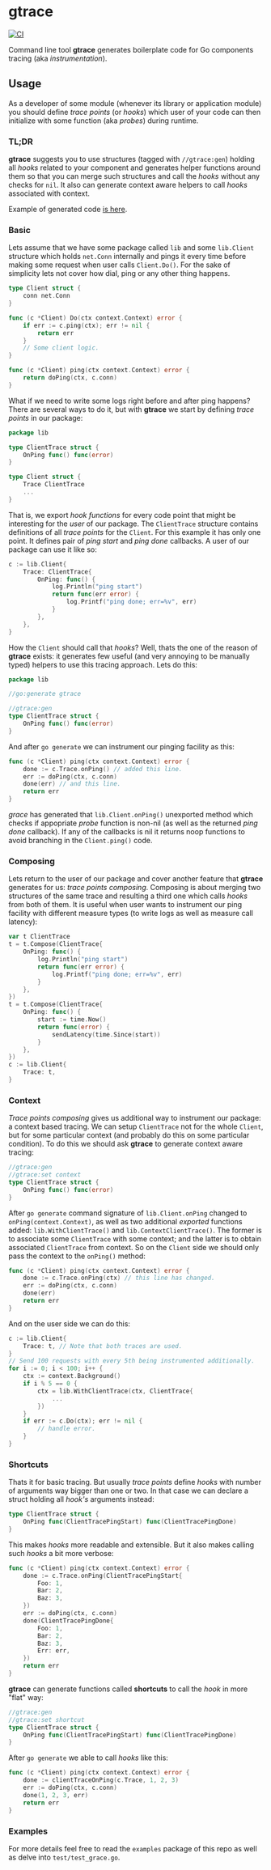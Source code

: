 # gtrace

[![CI][ci-badge]][ci-url]

Command line tool **gtrace** generates boilerplate code for Go components tracing (aka _instrumentation_).

## Usage

As a developer of some module (whenever its library or application module) you should define _trace points_ (or _hooks_) which user of your code can then initialize with some function (aka _probes_) during runtime.

### TL;DR

**gtrace** suggests you to use structures (tagged with `//gtrace:gen`) holding all _hooks_ related to your component and generates helper functions around them so that you can merge such structures and call the _hooks_ without any checks for `nil`. It also can generate context aware helpers to call _hooks_ associated with context.

Example of generated code [is here](examples/pinger/main_gtrace.go).

### Basic

Lets assume that we have some package called `lib` and some `lib.Client` structure which holds `net.Conn` internally and pings it every time before making some request when user calls `Client.Do()`.
For the sake of simplicity lets not cover how dial, ping or any other thing happens.

```go
type Client struct {
	conn net.Conn
}

func (c *Client) Do(ctx context.Context) error {
	if err := c.ping(ctx); err != nil {
		return err
	}
	// Some client logic.
}

func (c *Client) ping(ctx context.Context) error {
	return doPing(ctx, c.conn)
}
```

What if we need to write some logs right before and after ping happens? There are several ways to do it, but with **gtrace** we start by defining _trace points_ in our package:

```go
package lib

type ClientTrace struct {
	OnPing func() func(error)
}

type Client struct {
	Trace ClientTrace
	...
}
```

That is, we export _hook functions_ for every code point that might be interesting for the _user_ of our package. The `ClientTrace` structure contains definitions of all _trace points_ for the `Client`. For this example it has only one point. It defines pair of _ping start_ and _ping done_ callbacks. A user of our package can use it like so:

```go
c := lib.Client{
	Trace: ClientTrace{
		OnPing: func() {
			log.Println("ping start")
			return func(err error) {
				log.Printf("ping done; err=%v", err)
			}
		},	
	},
}
```

How the `Client` should call that _hooks_? Well, thats the one of the reason of **gtrace** exists: it generates few useful (and very annoying to be manually typed) helpers to use this tracing approach. Lets do this:

```go
package lib

//go:generate gtrace

//gtrace:gen
type ClientTrace struct {
	OnPing func() func(error)
}
```

And after `go generate` we can instrument our pinging facility as this:

```go
func (c *Client) ping(ctx context.Context) error {
	done := c.Trace.onPing() // added this line.
	err := doPing(ctx, c.conn)
	done(err) // and this line.
	return err
}
```

*grace* has generated that `lib.Client.onPing()` unexported method which checks if appopriate _probe_ function is non-nil (as well as the returned _ping done_ callback). If any of the callbacks is nil it returns noop functions to avoid branching in the `Client.ping()` code.

### Composing

Lets return to the user of our package and cover another feature that **gtrace** generates for us: _trace points composing_. Composing is about merging two structures of the same trace and resulting a third one which calls _hooks_ from both of them. It is useful when user wants to instrument our ping facility with different measure types (to write logs as well as measure call latency):

```go
var t ClientTrace
t = t.Compose(ClientTrace{
	OnPing: func() {
		log.Println("ping start")
		return func(err error) {
			log.Printf("ping done; err=%v", err)
		}
	},	
})
t = t.Compose(ClientTrace{
	OnPing: func() {
		start := time.Now()
		return func(error) {
			sendLatency(time.Since(start))
		}
	},	
})
c := lib.Client{
	Trace: t,
}
```

### Context

_Trace points composing_ gives us additional way to instrument our package: a context based tracing. We can setup `ClientTrace` not for the whole `Client`, but for some particular context (and probably do this on some particular condition). To do this we should ask **gtrace** to generate context aware tracing:

```go
//gtrace:gen
//gtrace:set context
type ClientTrace struct {
	OnPing func() func(error)
}
```

After `go generate` command signature of `lib.Client.onPing` changed to `onPing(context.Context)`, as well as two additional _exported_ functions added: `lib.WithClientTrace()` and `lib.ContextClientTrace()`. The former is to associate some `ClientTrace` with some context; and the latter is to obtain associated `ClientTrace` from context. So on the `Client` side we should only pass the context to the `onPing()` method:

```go
func (c *Client) ping(ctx context.Context) error {
	done := c.Trace.onPing(ctx) // this line has changed.
	err := doPing(ctx, c.conn)
	done(err)
	return err
}
```

And on the user side we can do this:

```go
c := lib.Client{
	Trace: t, // Note that both traces are used.
}
// Send 100 requests with every 5th being instrumented additionally.
for i := 0; i < 100; i++ {
	ctx := context.Background()
	if i % 5 == 0 {
		ctx = lib.WithClientTrace(ctx, ClientTrace{
			...
		})
	}
	if err := c.Do(ctx); err != nil {
		// handle error.
	}
}
```

### Shortcuts

Thats it for basic tracing. But usually _trace points_ define _hooks_ with number of arguments way bigger than one or two. In that case we can declare a struct holding all _hook's_ arguments instead:

```go
type ClientTrace struct {
	OnPing func(ClientTracePingStart) func(ClientTracePingDone)
}
```

This makes _hooks_ more readable and extensible. But it also makes calling such _hooks_ a bit more verbose:

```go
func (c *Client) ping(ctx context.Context) error {
	done := c.Trace.onPing(ClientTracePingStart{
		Foo: 1,
		Bar: 2,
		Baz: 3,
	}) 
	err := doPing(ctx, c.conn)
	done(ClientTracePingDone{
		Foo: 1,
		Bar: 2,
		Baz: 3,
		Err: err,
	}) 
	return err
}
```

**gtrace** can generate functions called **shortcuts** to call the _hook_ in more "flat" way:

```go
//gtrace:gen
//gtrace:set shortcut
type ClientTrace struct {
	OnPing func(ClientTracePingStart) func(ClientTracePingDone)
}
```

After `go generate` we able to call _hooks_ like this:

```go
func (c *Client) ping(ctx context.Context) error {
	done := clientTraceOnPing(c.Trace, 1, 2, 3)
	err := doPing(ctx, c.conn)
	done(1, 2, 3, err)
	return err
}
```

### Examples

For more details feel free to read the `examples` package of this repo as well as delve into `test/test_grace.go`.

[ci-badge]: https://github.com/gobwas/gtrace/workflows/CI/badge.svg
[ci-url]:   https://github.com/gobwas/gtrace/actions?query=workflow%3ACI
